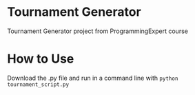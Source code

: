 # Tournament Generator
Tournament Generator project from ProgrammingExpert course

# How to Use
Download the .py file and run in a command line with
`python tournament_script.py`
